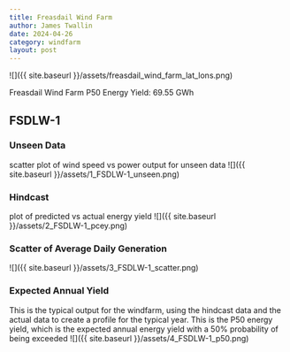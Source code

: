 ```yaml
---
title: Freasdail Wind Farm
author: James Twallin
date: 2024-04-26
category: windfarm
layout: post
---
```

![]({{ site.baseurl }}/assets/freasdail_wind_farm_lat_lons.png)

Freasdail Wind Farm P50 Energy Yield: 69.55 GWh

FSDLW-1
-------------
### Unseen Data 
scatter plot of wind speed vs power output for unseen data
![]({{ site.baseurl }}/assets/1_FSDLW-1_unseen.png)
### Hindcast 
plot of predicted vs actual energy yield
![]({{ site.baseurl }}/assets/2_FSDLW-1_pcey.png)
### Scatter of Average Daily Generation 

![]({{ site.baseurl }}/assets/3_FSDLW-1_scatter.png)
### Expected Annual Yield 
This is the typical output for the windfarm, using the hindcast data and the actual data to create a profile for the typical year. This is the P50 energy yield, which is the expected annual energy yield with a 50% probability of being exceeded
![]({{ site.baseurl }}/assets/4_FSDLW-1_p50.png)


